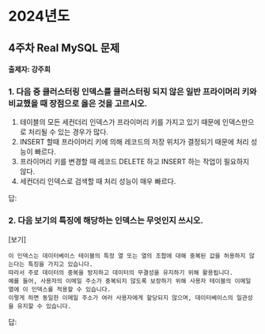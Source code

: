 # 2024년도
## 4주차 Real MySQL 문제
#### 출제자: 강주희

### 1. 다음 중 클러스터링 인덱스를 클러스터링 되지 않은 일반 프라이머리 키와 비교했을 때 장점으로 옳은 것을 고르시오.
1) 테이블의 모든 세컨더리 인덱스가 프라이머리 키를 가지고 있기 때문에 인덱스만으로 처리될 수 있는 경우가 많다.
2) INSERT 할때 프라이머리 키에 의해 레코드의 저장 위치가 결정되기 때문에 처리 성능이 빠르다.
3) 프라이머리 키를 변경할 때 레코드 DELETE 하고 INSERT 하는 작업이 필요하지 않다.
4) 세컨더리 인덱스로 검색할 때 처리 성능이 매우 빠르다.
 

답: 

### 2. 다음 보기의 특징에 해당하는 인덱스는 무엇인지 쓰시오.
[보기]
```
이 인덱스는 데이터베이스 테이블의 특정 열 또는 열의 조합에 대해 중복된 값을 허용하지 않는다는 특징을 가지고 있습니다.
따라서 주로 데이터의 중복을 방지하고 데이터의 무결성을 유지하기 위해 활용됩니다.
예를 들어, 사용자의 이메일 주소가 중복되지 않도록 보장하기 위해 사용자 테이블의 이메일 열에 이 인덱스를 적용할 수 있습니다.
이렇게 하면 동일한 이메일 주소가 여러 사용자에게 할당되지 않으며, 데이터베이스의 일관성을 유지할 수 있습니다.
```
답: 
